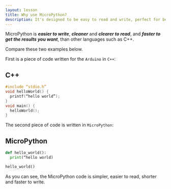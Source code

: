 ```yaml
---
layout: lesson
title: Why use MicroPython?
description: It's designed to be easy to read and write, perfect for beginners
---
```


MicroPython is ***easier to write***, ***cleaner*** and ***clearer to read***, and ***faster to get the results you want***, than other languages such as C++.

Compare these two examples below. 

First is a piece of code written for the `Arduino` in `C++`:

## C++

```C
#include “stdio.h”
void helloWorld() {
  printf(“hello world”);
}
void main() {
  helloWorld();
}
```

The second piece of code is written in `MicroPython`:

## MicroPython

```python
def hello_world():
  print(“hello world)

hello_world()
```

As you can see, the MicroPython code is simpler, easier to read, shorter and faster to write.
